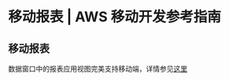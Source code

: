 # 移动报表 | AWS 移动开发参考指南

## 移动报表

数据窗口中的报表应用视图完美支持移动端，详情参见[这里](<https://docs.awspaas.com/user-manual/aws-pass-console-user-manual-dw/report/README.html>)
